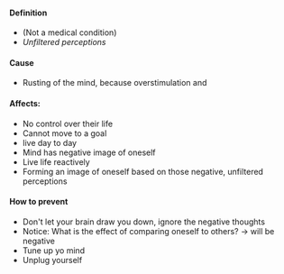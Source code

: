 #### Definition
- (Not a medical condition)
- _Unfiltered perceptions_

#### Cause
- Rusting of the mind, because overstimulation and 

#### Affects:
- No control over their life
- Cannot move to a goal
- live day to day
- Mind has negative image of oneself 
- Live life reactively
- Forming an image of oneself based on those negative, unfiltered perceptions

#### How to prevent
- Don't let your brain draw you down, ignore the negative thoughts
- Notice: What is the effect of comparing oneself to others? -> will be negative
- Tune up yo mind 
- Unplug yourself